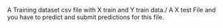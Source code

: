  A Training dataset csv file with X train and Y train data./
 A X test File and you have to predict and submit predictions for this file.

